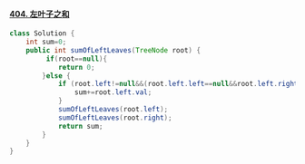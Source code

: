 #### [404. 左叶子之和](https://leetcode-cn.com/problems/sum-of-left-leaves/)

```java
class Solution {
    int sum=0;
    public int sumOfLeftLeaves(TreeNode root) {
         if(root==null){
            return 0;
        }else {
            if (root.left!=null&&(root.left.left==null&&root.left.right==null)){
                sum+=root.left.val;
            }
            sumOfLeftLeaves(root.left);
            sumOfLeftLeaves(root.right);
            return sum;
        }
    }
}
```

